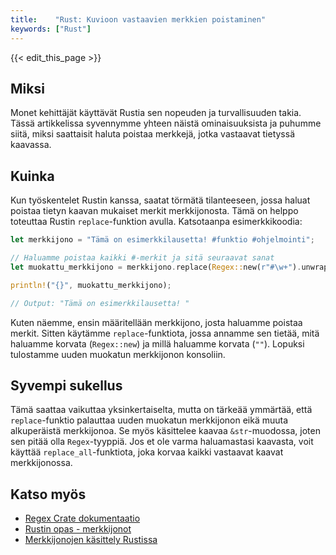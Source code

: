 ```yaml
---
title:    "Rust: Kuvioon vastaavien merkkien poistaminen"
keywords: ["Rust"]
---
```


{{< edit_this_page >}}

## Miksi
Monet kehittäjät käyttävät Rustia sen nopeuden ja turvallisuuden takia. Tässä artikkelissa syvennymme yhteen näistä ominaisuuksista ja puhumme siitä, miksi saattaisit haluta poistaa merkkejä, jotka vastaavat tietyssä kaavassa.

## Kuinka
Kun työskentelet Rustin kanssa, saatat törmätä tilanteeseen, jossa haluat poistaa tietyn kaavan mukaiset merkit merkkijonosta. Tämä on helppo toteuttaa Rustin `replace`-funktion avulla. Katsotaanpa esimerkkikoodia:

```Rust
let merkkijono = "Tämä on esimerkkilausetta! #funktio #ohjelmointi";

// Haluamme poistaa kaikki #-merkit ja sitä seuraavat sanat
let muokattu_merkkijono = merkkijono.replace(Regex::new(r"#\w+").unwrap(), "");

println!("{}", muokattu_merkkijono);

// Output: "Tämä on esimerkkilausetta! "
```

Kuten näemme, ensin määritellään merkkijono, josta haluamme poistaa merkit. Sitten käytämme `replace`-funktiota, jossa annamme sen tietää, mitä haluamme korvata (`Regex::new`) ja millä haluamme korvata (`""`). Lopuksi tulostamme uuden muokatun merkkijonon konsoliin.

## Syvempi sukellus
Tämä saattaa vaikuttaa yksinkertaiselta, mutta on tärkeää ymmärtää, että `replace`-funktio palauttaa uuden muokatun merkkijonon eikä muuta alkuperäistä merkkijonoa. Se myös käsittelee kaavaa `&str`-muodossa, joten sen pitää olla `Regex`-tyyppiä. Jos et ole varma haluamastasi kaavasta, voit käyttää `replace_all`-funktiota, joka korvaa kaikki vastaavat kaavat merkkijonossa.

## Katso myös
- [Regex Crate dokumentaatio](https://crates.io/crates/regex)
- [Rustin opas - merkkijonot](https://doc.rust-lang.org/book/ch08-02-strings.html)
- [Merkkijonojen käsittely Rustissa](https://www.ralfebert.de/snippets/rust/regex_string_matches/)